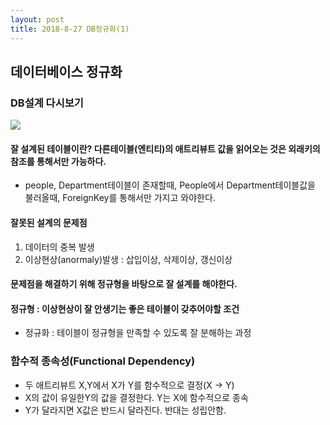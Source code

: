 ```yaml
---
layout: post
title: 2018-8-27 DB정규화(1)
---
```



데이터베이스 정규화
-

### DB설계 다시보기

![](https://github.com/jaeyeon93/jaeyeon93.github.io/blob/master/images/database/dbNormalization.png?raw=true)


#### 잘 설계된 테이블이란? 다른테이블(엔티티)의 애트리뷰트 값을 읽어오는 것은 외래키의 참조를 통해서만 가능하다.
- people, Department테이블이 존재할때, People에서 Department테이블값을 불러올때, ForeignKey를 통해서만 가지고 와야한다.

#### 잘못된 설계의 문제점
1. 데이터의 중복 발생
2. 이상현상(anormaly)발생 : 삽입이상, 삭제이상, 갱신이상

#### 문제점을 해결하기 위해 정규형을 바탕으로 잘 설계를 해야한다.

#### 정규형 : 이상현상이 잘 안생기는 좋은 테이블이 갖추어야할 조건

- 정규화 : 테이블이 정규형을 만족할 수 있도록 잘 분해하는 과정

### 함수적 종속성(Functional Dependency)
- 두 애트리뷰트 X,Y에서 X가 Y를 함수적으로 결정(X -> Y)
- X의 값이 유일한Y의 값을 결정한다. Y는 X에 함수적으로 종속
- Y가 달라지면 X값은 반드시 달라진다. 반대는 성립안함.
